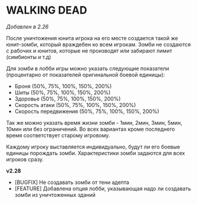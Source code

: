 # WALKING DEAD

*Добавлен в 2.26*

После уничтожения юнита игрока на его месте создается такой же юнит-зомби, который враждебен ко всем игрокам. Зомби не создаются с рабочих и юнитов, которые не производят или забирают лимит (симбионты и т.д)

Для зомби в лобби игры можно указать следующие показатели (процентарно от показателей оригинальной боевой единицы):

* Броня (50%, 75%, 100%, 150%, 200%)
* Шиты (50%, 75%, 100%, 150%, 200%)
* Здоровье (50%, 75%, 100%, 150%, 200%)
* Скорость атаки (50%, 75%, 100%, 150%, 200%)
* Скорость передвижения (50%, 75%, 100%, 150%, 200%)

Так же можно указать время жизни зомби - 1мин, 2мин, 3мин, 5мин, 10мин или без ограничений. Во всех вариантах кроме последнего время соответствует старому игровому. 

Каждому игроку выставляется индивидуально, будут ли его боевые единицы порождать зомби. Характеристики зомби задаются для всех игроков сразу.

**v2.28**

* [BUGFIX] Не создавать зомби от тени адепта
* [FEATURE] Добавлена опция лобби, указывающая надо ли создавать зомби из уничтоженных зданий
